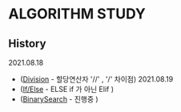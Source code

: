 # ALGORITHM STUDY

## History

2021.08.18 
- ([Division](https://github.com/dahoonchoi/algorithm_study/blob/main/hackerrank/prct_division.py) - 할당연산자 '//' , '/' 차이점)
2021.08.19 
- ([If/Else](https://github.com/dahoonchoi/algorithm_study/blob/main/hackerrank/prct_ifelse.py) - ELSE if 가 아닌 Elif )
- ([BinarySearch](https://github.com/dahoonchoi/algorithm_study/blob/main/programmers/prct_binarysearch.py) - 진행중 )
